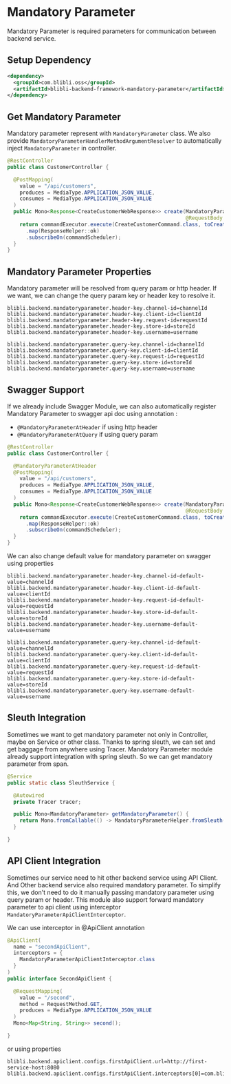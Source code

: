 # Mandatory Parameter

Mandatory Parameter is required parameters for communication between backend service.

## Setup Dependency

```xml
<dependency>
  <groupId>com.blibli.oss</groupId>
  <artifactId>blibli-backend-framework-mandatory-parameter</artifactId>
</dependency>
```

## Get Mandatory Parameter

Mandatory parameter represent with `MandatoryParameter` class. 
We also provide `MandatoryParameterHandlerMethodArgumentResolver` to automatically inject `MandatoryParameter` in controller.

```java
@RestController
public class CustomerController {

  @PostMapping(
    value = "/api/customers",
    produces = MediaType.APPLICATION_JSON_VALUE,
    consumes = MediaType.APPLICATION_JSON_VALUE
  )
  public Mono<Response<CreateCustomerWebResponse>> create(MandatoryParameter mandatoryParameter,
                                                          @RequestBody CreateCustomerWebRequest request) {
    return commandExecutor.execute(CreateCustomerCommand.class, toCreateCustomerCommandRequest(mandatoryParameter, request))
      .map(ResponseHelper::ok)
      .subscribeOn(commandScheduler);
  }
}
```

## Mandatory Parameter Properties

Mandatory parameter will be resolved from query param or http header. If we want, we can change the query param key or header key to resolve it.

```properties
blibli.backend.mandatoryparameter.header-key.channel-id=channelId
blibli.backend.mandatoryparameter.header-key.client-id=clientId
blibli.backend.mandatoryparameter.header-key.request-id=requestId
blibli.backend.mandatoryparameter.header-key.store-id=storeId
blibli.backend.mandatoryparameter.header-key.username=username

blibli.backend.mandatoryparameter.query-key.channel-id=channelId
blibli.backend.mandatoryparameter.query-key.client-id=clientId
blibli.backend.mandatoryparameter.query-key.request-id=requestId
blibli.backend.mandatoryparameter.query-key.store-id=storeId
blibli.backend.mandatoryparameter.query-key.username=username
```

## Swagger Support 

If we already include Swagger Module, we can also automatically register Mandatory Parameter to swagger api doc using annotation :

- `@MandatoryParameterAtHeader` if using http header
- `@MandatoryParameterAtQuery` if using query param

```java
@RestController
public class CustomerController {

  @MandatoryParameterAtHeader
  @PostMapping(
    value = "/api/customers",
    produces = MediaType.APPLICATION_JSON_VALUE,
    consumes = MediaType.APPLICATION_JSON_VALUE
  )
  public Mono<Response<CreateCustomerWebResponse>> create(MandatoryParameter mandatoryParameter,
                                                          @RequestBody CreateCustomerWebRequest request) {
    return commandExecutor.execute(CreateCustomerCommand.class, toCreateCustomerCommandRequest(request))
      .map(ResponseHelper::ok)
      .subscribeOn(commandScheduler);
  }
}
```

We can also change default value for mandatory parameter on swagger using properties 

```properties
blibli.backend.mandatoryparameter.header-key.channel-id-default-value=channelId
blibli.backend.mandatoryparameter.header-key.client-id-default-value=clientId
blibli.backend.mandatoryparameter.header-key.request-id-default-value=requestId
blibli.backend.mandatoryparameter.header-key.store-id-default-value=storeId
blibli.backend.mandatoryparameter.header-key.username-default-value=username

blibli.backend.mandatoryparameter.query-key.channel-id-default-value=channelId
blibli.backend.mandatoryparameter.query-key.client-id-default-value=clientId
blibli.backend.mandatoryparameter.query-key.request-id-default-value=requestId
blibli.backend.mandatoryparameter.query-key.store-id-default-value=storeId
blibli.backend.mandatoryparameter.query-key.username-default-value=username
```

## Sleuth Integration

Sometimes we want to get mandatory parameter not only in Controller, maybe on Service or other class. 
Thanks to spring sleuth, we can set and get baggage from anywhere using Tracer. Mandatory Parameter module
already support integration with spring sleuth. So we can get mandatory parameter from span.

```java
@Service
public static class SleuthService {

  @Autowired
  private Tracer tracer;

  public Mono<MandatoryParameter> getMandatoryParameter() {
    return Mono.fromCallable(() -> MandatoryParameterHelper.fromSleuth(tracer.currentSpan().context()));
  }

}
```

## API Client Integration

Sometimes our service need to hit other backend service using API Client. And Other backend service also required 
mandatory parameter. To simplify this, we don't need to do it manually passing mandatory parameter using query param
or header. This module also support forward mandatory parameter to api client using interceptor `MandatoryParameterApiClientInterceptor`.

We can use interceptor in @ApiClient annotation 

```java
@ApiClient(
  name = "secondApiClient",
  interceptors = {
    MandatoryParameterApiClientInterceptor.class
  }
)
public interface SecondApiClient {

  @RequestMapping(
    value = "/second",
    method = RequestMethod.GET,
    produces = MediaType.APPLICATION_JSON_VALUE
  )
  Mono<Map<String, String>> second();

}
```

or using properties

```properties
blibli.backend.apiclient.configs.firstApiClient.url=http://first-service-host:8080
blibli.backend.apiclient.configs.firstApiClient.interceptors[0]=com.blibli.oss.backend.mandatoryparameter.apiclient.MandatoryParameterApiClientInterceptor
```